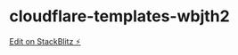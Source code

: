 # cloudflare-templates-wbjth2

[Edit on StackBlitz ⚡️](https://stackblitz.com/edit/cloudflare-templates-wbjth2)